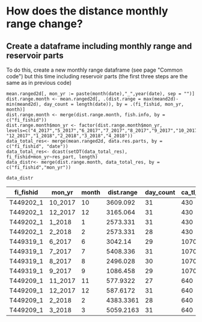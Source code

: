 # How does the distance monthly range change?

## Create a dataframe including monthly range and reservoir parts

To do this, create a new monthly range dataframe (see page "Common code") but this time including reservoir parts (the first three steps are the same as in previous code)

```
mean.ranged2d[, mon_yr := paste(month(date),"_",year(date), sep = "")]
dist.range.month <- mean.ranged2d[, .(dist.range = max(meand2d)-min(meand2d), day_count = length(date)), by = .(fi_fishid, mon_yr, month)]
dist.range.month <- merge(dist.range.month, fish.info, by = c("fi_fishid"))
dist.range.month$mon_yr <- factor(dist.range.month$mon_yr, levels=c("4_2017","5_2017","6_2017","7_2017","8_2017","9_2017","10_2017","11_2017", "12_2017","1_2018","2_2018","3_2018","4_2018"))
data_total_res<- merge(mean.ranged2d, data.res.parts, by = c("fi_fishid", "date"))
data_total_res<- dcast(setDT(data_total_res), fi_fishid+mon_yr~res_part, length)
data_distr<- merge(dist.range.month, data_total_res, by = c("fi_fishid","mon_yr"))
```
```
data_distr
```

| fi_fishid | mon_yr  | month | dist.range | day_count | ca_tl_mm | ca_weight_g | fi_sex | fi_species | dam | middle | tributary | upper |
|-----------|---------|-------|------------|-----------|----------|-------------|--------|------------|-----|--------|-----------|-------|
| T449202_1 | 10_2017 | 10    | 3609.092   | 31        | 430      | 605         | M      | pikeperch  | 0   | 3      | 9         | 27    |
| T449202_1 | 12_2017 | 12    | 3165.064   | 31        | 430      | 605         | M      | pikeperch  | 0   | 2      | 20        | 15    |
| T449202_1 | 1_2018  | 1     | 2573.331   | 31        | 430      | 605         | M      | pikeperch  | 0   | 3      | 23        | 12    |
| T449202_1 | 2_2018  | 2     | 2573.331   | 28        | 430      | 605         | M      | pikeperch  | 0   | 0      | 25        | 6     |
| T449319_1 | 6_2017  | 6     | 3042.14    | 29        | 1070     | 7700        | M      | wels       | 3   | 29     | 4         | 5     |
| T449319_1 | 7_2017  | 7     | 5408.336   | 31        | 1070     | 7700        | M      | wels       | 4   | 29     | 3         | 8     |
| T449319_1 | 8_2017  | 8     | 2496.028   | 30        | 1070     | 7700        | M      | wels       | 13  | 30     | 0         | 6     |
| T449319_1 | 9_2017  | 9     | 1086.458   | 29        | 1070     | 7700        | M      | wels       | 14  | 29     | 0         | 0     |
| T449209_1 | 11_2017 | 11    | 577.9322   | 27        | 640      | 1750        | X      | pike       | 0   | 27     | 0         | 22    |
| T449209_1 | 12_2017 | 12    | 587.6172   | 31        | 640      | 1750        | X      | pike       | 1   | 31     | 0         | 21    |
| T449209_1 | 2_2018  | 2     | 4383.3361  | 28        | 640      | 1750        | X      | pike       | 5   | 27     | 0         | 22    |
| T449209_1 | 3_2018  | 3     | 5059.2163  | 31        | 640      | 1750        | X      | pike       | 17  | 22     | 2         | 12    |
